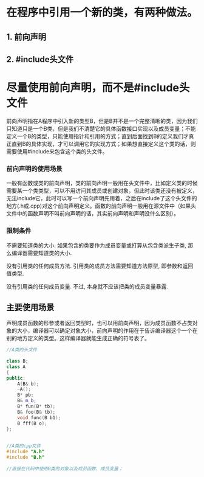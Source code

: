 # 在程序中引用一个新的类，有两种做法。

## 1. 前向声明
## 2. #include头文件

# 尽量使用前向声明，而不是#include头文件

前向声明指在A程序中引入新的类型B，但是B并不是一个完整清晰的类，因为我们只知道只是一个B类，但是我们不清楚它的具体函数接口实现以及成员变量；不能定义一个B的类型，只能使用指针和引用的方式；直到后面找到B的定义我们才真正直到B的具体实现，才可以调用它的实现方式；如果想直接定义这个类的话，则需要使用#include来包含这个类的头文件。

### 前向声明的使用场景
一般有函数或类的前向声明，类的前向声明一般用在头文件中，比如定义类的时候需要某一个类类型，可以不用访问其成员或创建对象，但此时该类还没有被定义，无法include它，此时可以写一个前向声明先用着，之后在include了这个头文件的地方(.h或.cpp)对这个前向声明定义。函数的前向声明一般用在源文件中（如果头文件中的函数声明不叫前向声明的话，其实前向声明和声明没什么区别）。

### 限制条件
不需要知道类的大小. 如果包含的类要作为成员变量或打算从包含类派生子类, 那么编译器需要知道类的大小.

没有引用类的任何成员方法. 引用类的成员方法需要知道方法原型, 即参数和返回值类型.

没有引用类的任何成员变量. 不过, 本身就不应该把类的成员变量暴露.



## 主要使用场景
声明成员函数的形参或者返回类型时，也可以用前向声明，因为成员函数不占类对象的大小，编译器可以确定对象大小，前向声明的作用在于告诉编译器这个一个在别的地方定义的类型。这样编译器就能生成正确的符号表了。
```cpp
//A类的头文件
 
class B;
class A
{
public:
	A(B& b);
	~A();
	B* pb;
	B& m_b;
	B* fun(B* tb);
	B& foo(B& tb);
	void func(B b1);
	B fff(B o);
};
 
 
//A类的cpp文件
#include "A.h"
#include "B.h"
 
//直接在代码中使用B类的对象以及成员函数、成员变量；
```
